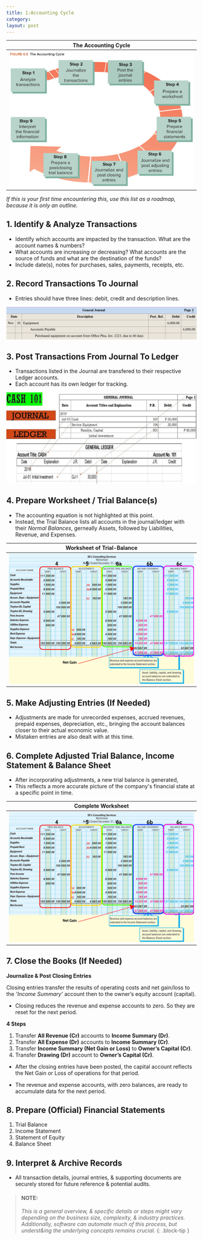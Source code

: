 ```yaml
---
title: 1:Accounting Cycle
category: 
layout: post
---
```


|The Accounting Cycle|
|:-:|
|![Accounting Cycle Flowhart](/assets/mc-graw-accounting-course/images/cir.act.cycle.png)|

*If this is your first time encountering this, use this list as a roadmap, because it is only an outline.*

## 1. Identify & Analyze Transactions

- Identify which accounts are impacted by the transaction. What are the account names & numbers?
- What accounts are increasing or decreasing? What accounts are the source of funds and what are the destination of the funds?
- Include date(s), notes for purchases, sales, payments, receipts, etc.

## 2. Record Transactions To Journal

- Entries should have three lines: debit, credit and description lines.

![example journal entry](/assets/mc-graw-accounting-course/images/example.journal.entry.png)

## 3. Post Transactions From Journal To Ledger

- Transactions listed in the Journal are transfered to their respective Ledger accounts.
- Each account has its own ledger for tracking.

![example ledger](/assets/misc/post.2.ledger.jpg)

## 4. Prepare Worksheet / Trial Balance(s)

- The accounting equation is not highlighted at this point.
- Instead, the Trial Balance lists all accounts in the journal/ledger with their *Normal Balances*, gerneally Assets, followed by Liabilities, Revenue, and Expenses. 

|Worksheet of Trial-Balance|
|:-:|
|![Worksheet](/assets/mc-graw-accounting-course/images/fig5.8f.preparation.of.bs.w.Circles.png)|

## 5. Make Adjusting Entries (If Needed)

- Adjustments are made for unrecorded expenses, accrued revenues, prepaid expenses, depreciation, etc., bringing the account balances closer to their actual economic value.
- Mistaken entries are also dealt with at this time.

## 6. Complete Adjusted Trial Balance, Income Statement & Balance Sheet

- After incorporating adjustments, a new trial balance is generated,
- This reflects a more accurate picture of the company's financial state at a specific point in time.

|Complete Worksheet|
|:-:|
|![Worksheet](/assets/mc-graw-accounting-course/images/fig5.8f.preparation.of.bs.w.Circles.png)|

## 7. Close the Books (If Needed)

**Journalize & Post Closing Entries**

Closing entries transfer the results of operating costs and net gain/loss to the *'Income Summary'* account then to the owner’s equity account (capital).
- Closing reduces the revenue and expense accounts to zero. So they are reset for the next period.   

**4 Steps**      

1. Transfer **All Revenue (Cr)** accounts to **Income Summary (Dr)**.  
2. Transfer **All Expense (Dr)** accounts to **Income Summary (Cr)**.  
3. Transfer **Income Summary (Net Gain or Loss)** to **Owner’s Capital (Cr)**.  
4. Transfer **Drawing (Dr)** account to **Owner’s Capital (Cr)**.  


- After the closing entries have been posted, the capital account reflects the Net Gain or Loss of operations for that period. 

- The revenue and expense accounts, with zero balances, are ready to accumulate data for the next period.
  
## 8. Prepare (Official) Financial Statements

1. Trial Balance
2. Income Statement
3. Statement of Equity
4. Balance Sheet

## 9. Interpret & Archive Records

- All transaction details, journal entries, & supporting documents are securely stored for future reference & potential audits.

> #### NOTE: 
> *This is a general overview, & specific details or steps might vary depending on the business size, complexity, & industry practices. Additionally, software can automate much of this process, but underst&ing the underlying concepts remains crucial.*
{: .block-tip }